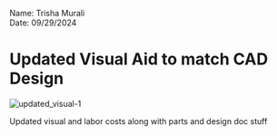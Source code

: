 Name: Trisha Murali <br/>
Date: 09/29/2024

# Updated Visual Aid to match CAD Design 

![updated_visual-1](https://github.com/user-attachments/assets/ea5fbd67-a382-4606-a238-0eaf16568e2b)


Updated visual and labor costs along with parts and design doc stuff 
